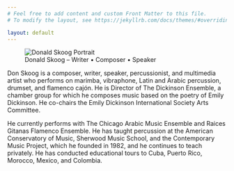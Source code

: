 ```yaml
---
# Feel free to add content and custom Front Matter to this file.
# To modify the layout, see https://jekyllrb.com/docs/themes/#overriding-theme-defaults

layout: default
---
```

<section markdown=1>
<figure markdown=1>
<img src="images/portrait.jpg" alt="Donald Skoog Portrait">
<figcaption>Donald Skoog – Writer &bull; Composer &bull; Speaker</figcaption>
</figure>
<p>Don Skoog is a composer, writer, speaker, percussionist, and multimedia artist who performs on marimba, vibraphone, Latin and Arabic percussion, drumset, and flamenco cajón. He is Director of The Dickinson Ensemble, a chamber group for which he composes music based on the poetry of Emily Dickinson. He co-chairs the Emily Dickinson International Society Arts Committee.</p>
<p>He currently performs with The Chicago Arabic Music Ensemble and Raices Gitanas Flamenco Ensemble. He has taught percussion at the American Conservatory of Music, Sherwood Music School, and the Contemporary Music Project, which he founded in 1982, and he continues to teach privately. He has conducted educational tours to Cuba, Puerto Rico, Morocco, Mexico, and Colombia.</p>
</section>
